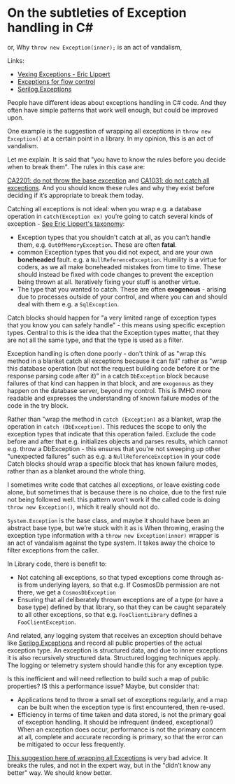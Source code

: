 # On the subtleties of Exception handling in C#

or, Why `throw new Exception(inner);` is an act of vandalism,

Links:

* [Vexing Exceptions - Eric Lippert](https://learn.microsoft.com/en-us/archive/blogs/ericlippert/vexing-exceptions)
* [Exceptions for flow control](https://enterprisecraftsmanship.com/posts/exceptions-for-flow-control/)
* [Serilog.Exceptions](https://github.com/RehanSaeed/Serilog.Exceptions)

People have different ideas about exceptions handling in C# code.
And they often have simple patterns that work well enough, but could be improved upon.

One example is the suggestion of wrapping all exceptions in `throw new Exception()` at a certain point in a library. In my opinion, this is an act of vandalism.

Let me explain. It is said that "you have to know the rules before you decide when to break them". The rules in this case are:

[CA2201: do not throw the base exception](https://learn.microsoft.com/en-us/dotnet/fundamentals/code-analysis/quality-rules/ca2201) and [CA1031: do not catch all exceptions](https://learn.microsoft.com/en-us/dotnet/fundamentals/code-analysis/quality-rules/ca1031). And you should know these rules and why they exist before deciding if it’s appropriate to break them today.

Catching all exceptions is not ideal: when you wrap e.g. a database operation in `catch(Exception ex)` you’re going to catch several kinds of exception - [See Eric Lippert's taxonomy](https://learn.microsoft.com/en-us/archive/blogs/ericlippert/vexing-exceptions):

* Exception types that you shouldn't catch at all, as you can’t handle them, e.g. `OutOfMemoryException`. These are often **fatal**.
* common Exception types that you did not expect, and are your own **boneheaded** fault.  e.g. a `NullReferenceException`. Humility is a virtue for coders, as we all make boneheaded mistakes from time to time. These should instead be fixed with code changes to prevent the exception being thrown at all. Iteratively fixing your stuff is another virtue.
* The type that you wanted to catch. These are often **exogenous** - arising due to processes outside of your control, and where you can and should deal with them e.g. a  `SqlException`.

Catch blocks should happen for "a very limited range of exception types that you know you can safely handle" - this means using specific exception types. Central to this is the idea that the Exception types matter, that they are not all the same type, and that the type is used as a filter.  

Exception handling is often done poorly - don't think of as "wrap this method in a blanket catch all exceptions because it can fail" rather as "wrap this database operation (but not the request building code before it or the response parsing code after it)" in a catch `DbException` block because failures of that kind can happen in that block, and are `exogenous` as they happen on the database server, beyond my control. This is IMHO more readable and expresses the understanding of known failure modes of the code in the try block.

Rather than "wrap the method in `catch (Exception)` as a blanket, wrap the operation in `catch (DbException)`. This reduces the scope to only the exception types that indicate that this operation failed. Exclude the code before and after that e.g. initializes objects and parses results, which cannot e.g. throw a DbException - this ensures that you're not sweeping up other "unexpected failures" such as e.g. a `NullReferenceException` in your code
Catch blocks should wrap a specific block that has known failure modes, rather than as a blanket around the whole thing.

I sometimes write code that catches all exceptions, or leave existing code alone, but sometimes that is because there is no choice, due to the first rule not being followed well. this pattern won't work if the called code is doing `throw new Exception()`, which it really should not do.

`System.Exception` is the base class, and maybe it should have been an abstract base type, but we’re stuck with it as is
When throwing, erasing the exception type information with a  `throw new Exception(inner)` wrapper is an act of vandalism against the type system. It takes away the choice to filter exceptions from the caller.

In Library code, there is benefit to:

* Not catching all exceptions, so that typed exceptions come through as-is from underlying layers, so that e.g. If CosmosDb permission are not there, we get a `CosmosDbException`
* Ensuring that all deliberately thrown exceptions are of a type (or have a base type) defined by that library, so that they can be caught separately to all other exceptions, so that e.g. `FooClientLibrary` defines a `FooClientException`.

And related, any logging system that receives an exception should behave like [Serilog.Exceptions](https://github.com/RehanSaeed/Serilog.Exceptions)  and record all public properties of the actual exception type. An exception is structured data, and due to inner exceptions it is also recursively structured data. Structured logging techniques apply. The logging or telemetry system should handle this for any exception type.

Is this inefficient and will need reflection to build such a map of public properties?  IS this a performance issue? Maybe, but consider that:

* Applications tend to throw a small set of exceptions regularly, and a map can be built when the exception type is first encountered, then re-used.
* Efficiency in terms of time taken and data stored, is not the primary goal of exception handling. It should be infrequent (indeed, exceptional!)  When an exception does occur, performance is not the primary concern at all, complete and accurate recording is primary, so that the error can be mitigated to occur less frequently.

[This suggestion here of wrapping all Exceptions](https://timwise.co.uk/2014/05/10/throw-vs-throw-ex-vs-wrap-and-throw-in/) is very bad advice. It breaks the rules, and not in the expert way, but in the "didn’t know any better" way. We should know better.
